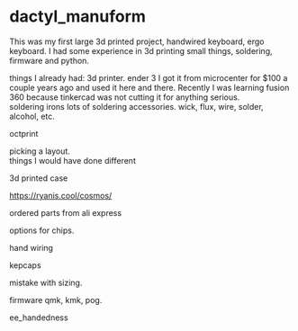 # dactyl_manuform

This was my first large 3d printed project, handwired keyboard, ergo keyboard.  I had some experience in 3d printing small things, soldering, firmware and python.

things I already had:
3d printer.  ender 3 
I got it from microcenter for $100 a couple years ago and used it here and there.  Recently I was learning fusion 360 because tinkercad was not cutting it for anything serious.  
soldering irons
lots of soldering accessories.
wick, flux, wire, solder, alcohol, etc. 

octprint

picking a layout.  
things I would have done different

3d printed case

https://ryanis.cool/cosmos/

ordered parts from ali express

options for chips.

hand wiring

kepcaps

mistake with sizing.  

firmware
qmk, 
kmk,
pog.

ee_handedness

